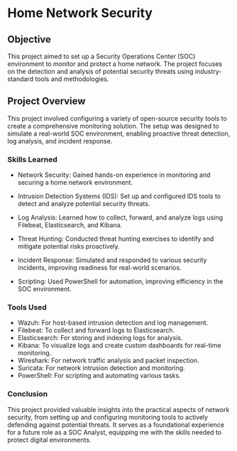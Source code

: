 # Home Network Security

## Objective
This project aimed to set up a Security Operations Center (SOC) environment to monitor and protect a home network. The project focuses on the detection and analysis of potential security threats using industry-standard tools and methodologies.

## Project Overview
This project involved configuring a variety of open-source security tools to create a comprehensive monitoring solution. The setup was designed to simulate a real-world SOC environment, enabling proactive threat detection, log analysis, and incident response.

### Skills Learned

- Network Security: Gained hands-on experience in monitoring and securing a home network environment.
  
- Intrusion Detection Systems (IDS): Set up and configured IDS tools to detect and analyze potential security threats.
  
- Log Analysis: Learned how to collect, forward, and analyze logs using Filebeat, Elasticsearch, and Kibana.
  
- Threat Hunting: Conducted threat hunting exercises to identify and mitigate potential risks proactively.
  
- Incident Response: Simulated and responded to various security incidents, improving readiness for real-world scenarios.
  
- Scripting: Used PowerShell for automation, improving efficiency in the SOC environment.

### Tools Used
- Wazuh: For host-based intrusion detection and log management.
- Filebeat: To collect and forward logs to Elasticsearch.
- Elasticsearch: For storing and indexing logs for analysis.
- Kibana: To visualize logs and create custom dashboards for real-time monitoring.
- Wireshark: For network traffic analysis and packet inspection.
- Suricata: For network intrusion detection and monitoring.
- PowerShell: For scripting and automating various tasks.

### Conclusion

This project provided valuable insights into the practical aspects of network security, from setting up and configuring monitoring tools to actively defending against potential threats. It serves as a foundational experience for a future role as a SOC Analyst, equipping me with the skills needed to protect digital environments.
